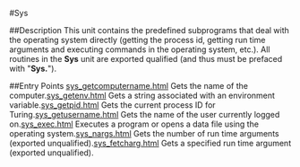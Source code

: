 
#Sys

##Description
This unit contains the predefined subprograms that deal with the operating system directly (getting the process id, getting run time arguments and executing commands in the operating system, etc.).
All routines in the **Sys** unit are exported qualified (and thus must be prefaced with "**Sys.**").

##Entry Points
[sys_getcomputername.html](**GetComputerName**) Gets the name of the computer.[sys_getenv.html](**GetEnv**) Gets a string associated with an environment variable.[sys_getpid.html](**GetPid**) Gets the current process ID for Turing.[sys_getusername.html](**GetUserName**) Gets the name of the user currently logged on.[sys_exec.html](**Exec**) Executes a program or opens a data file using the operating system.[sys_nargs.html](**Nargs**) Gets the number of run time arguments (exported unqualified).[sys_fetcharg.html](**FetchArg**) Gets a specified run time argument (exported unqualified).
